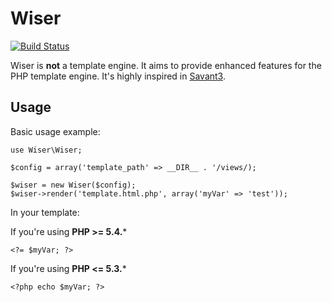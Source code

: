 Wiser
=====

[![Build Status](https://secure.travis-ci.org/albertofem/wiser.png?branch=master)](http://travis-ci.org/albertofem/wiser)

Wiser is **not** a template engine. It aims to provide enhanced features for the PHP template engine. It's highly inspired in [Savant3](http://phpsavant.com).

Usage
---------

Basic usage example:

    use Wiser\Wiser;
    
    $config = array('template_path' => __DIR__ . '/views/);
    
    $wiser = new Wiser($config);
    $wiser->render('template.html.php', array('myVar' => 'test'));

In your template:

If you're using **PHP >= 5.4.***

    <?= $myVar; ?>

If you're using **PHP <= 5.3.***

    <?php echo $myVar; ?>